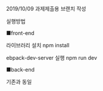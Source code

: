 2019/10/09  과제제출용 브랜치 작성

실행방법

■front-end

라이브러리 설치
npm install

ebpack-dev-server 실행
npm run dev

■back-end

기존과 동일
